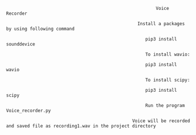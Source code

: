 
                                                             Voice Recorder
                                                             
                                                      Install a packages by using following command
                                                      
                                                         pip3 install sounddevice
                                                         
                                                         To install wavio:
                                                         
                                                         pip3 install wavio
                                                         
                                                         To install scipy:
                                                         
                                                         pip3 install scipy
                                                         
                                                         Run the program Voice_recorder.py
                                                         
                                                    Voice will be recorded and saved file as recording1.wav in the project directory
